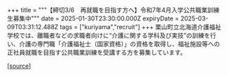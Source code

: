 +++
title = """【締切3/6　再就職を目指す方へ】令和7年4月入学公共職業訓練生募集中"""
date = 2025-01-30T23:30:00.000Z
expiryDate = 2025-03-09T03:31:12.488Z
tags = ["kuriyama","recruit"]
+++
栗山町立北海道介護福祉学校では、離職者などの求職者向けに“介護に関する学科及び実技”の訓練を行い、介護の専門職「介護福祉士（国家資格）」の資格を取得し、福祉施設等への正社員就職を目指す公共職業訓練を受講する方を募集しています。

[[source]](https://www.town.kuriyama.hokkaido.jp/site/kaigofukushi/30162.html)
